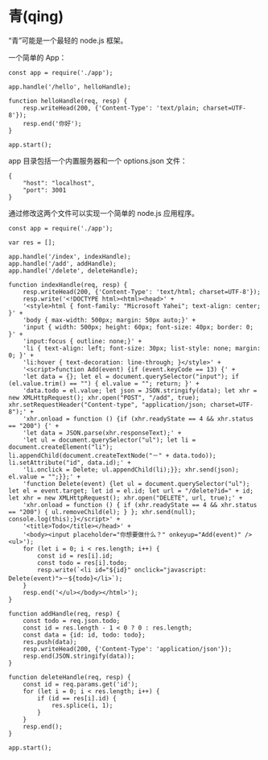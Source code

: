 # 青(qing)
“青”可能是一个最轻的 node.js 框架。

一个简单的 App：

    const app = require('./app');

    app.handle('/hello', helloHandle);

    function helloHandle(req, resp) {
        resp.writeHead(200, {'Content-Type': 'text/plain; charset=UTF-8'});
        resp.end('你好');
    }

    app.start();

app 目录包括一个内置服务器和一个 options.json 文件：

    {
        "host": "localhost",
        "port": 3001
    }

通过修改这两个文件可以实现一个简单的 node.js 应用程序。

    const app = require('./app');

    var res = [];

    app.handle('/index', indexHandle);
    app.handle('/add', addHandle);
    app.handle('/delete', deleteHandle);

    function indexHandle(req, resp) {
        resp.writeHead(200, {'Content-Type': 'text/html; charset=UTF-8'});
        resp.write('<!DOCTYPE html><html><head>' +
        '<style>html { font-family: "Microsoft Yahei"; text-align: center; }' +
        'body { max-width: 500px; margin: 50px auto;}' +
        'input { width: 500px; height: 60px; font-size: 40px; border: 0; }' +
        'input:focus { outline: none;}' +
        'li { text-align: left; font-size: 30px; list-style: none; margin: 0; }' +
        'li:hover { text-decoration: line-through; }</style>' +
        '<script>function Add(event) {if (event.keyCode == 13) {' +
        'let data = {}; let el = document.querySelector("input"); if (el.value.trim() == "") { el.value = ""; return; }' +
        'data.todo = el.value; let json = JSON.stringify(data); let xhr = new XMLHttpRequest(); xhr.open("POST", "/add", true); xhr.setRequestHeader("Content-type", "application/json; charset=UTF-8");' +
        'xhr.onload = function () {if (xhr.readyState == 4 && xhr.status == "200") {' +
        'let data = JSON.parse(xhr.responseText);' +
        'let ul = document.querySelector("ul"); let li = document.createElement("li"); li.appendChild(document.createTextNode("－" + data.todo)); li.setAttribute("id", data.id);' +
        'li.onclick = Delete; ul.appendChild(li);}}; xhr.send(json); el.value = "";}};' +
        'function Delete(event) {let ul = document.querySelector("ul"); let el = event.target; let id = el.id; let url = "/delete?id=" + id; let xhr = new XMLHttpRequest(); xhr.open("DELETE", url, true);' +
        'xhr.onload = function () { if (xhr.readyState == 4 && xhr.status == "200") { ul.removeChild(el); } }; xhr.send(null); console.log(this);}</script>' +
        '<title>Todo</title></head>' +
        '<body><input placeholder="你想要做什么？" onkeyup="Add(event)" /><ul>');
        for (let i = 0; i < res.length; i++) {
            const id = res[i].id;
            const todo = res[i].todo;
            resp.write(`<li id="${id}" onclick="javascript: Delete(event)">－${todo}</li>`);
        }
        resp.end('</ul></body></html>');
    }

    function addHandle(req, resp) {
        const todo = req.json.todo;
        const id = res.length - 1 < 0 ? 0 : res.length;
        const data = {id: id, todo: todo};
        res.push(data);
        resp.writeHead(200, {'Content-Type': 'application/json'});
        resp.end(JSON.stringify(data));
    }

    function deleteHandle(req, resp) {
        const id = req.params.get('id');
        for (let i = 0; i < res.length; i++) {
            if (id == res[i].id) {
                res.splice(i, 1);
            }
        }
        resp.end();
    }

    app.start();
